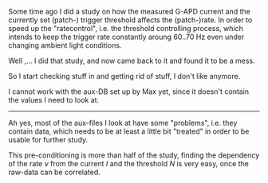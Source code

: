 Some time ago I did a study on how the measured G-APD current and the
currently set (patch-) trigger threshold affects the (patch-)rate.
In order to speed up the "ratecontrol", i.e. the threshold controlling process, which intends to keep the trigger rate constantly aroung 60..70 Hz even under changing ambient light conditions.

Well ,... I did that study, and now came back to it and found it
to be a mess.

So I start checking stuff in and getting rid of stuff, I don't like anymore.

I cannot work with the aux-DB set up by Max yet, since it doesn't contain the values I need to look at.

----

Ah yes, most of the aux-files I look at have some "problems", i.e.
they contain data, which needs to be at least a little bit "treated" in order to be usable for further study.

This pre-conditioning is more than half of the study, finding the dependency of the rate $\nu$ from the current $I$ and the threshold $N$ is very easy, once the raw-data can be correlated.

